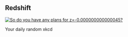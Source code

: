 ## Redshift
[![So do you have any plans for z=-0.000000000000045?](https://imgs.xkcd.com/comics/redshift.png)](https://xkcd.com/2853/ "So do you have any plans for z=-0.000000000000045?")

Your daily random xkcd
